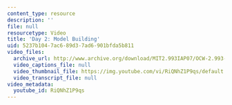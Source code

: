 ```yaml
---
content_type: resource
description: ''
file: null
resourcetype: Video
title: 'Day 2: Model Building'
uid: 5237b104-7ac6-89d3-7ad6-901bfda5b811
video_files:
  archive_url: http://www.archive.org/download/MIT2.993IAP07/OCW-2.993-23Jan2007_300k.mp4
  video_captions_file: null
  video_thumbnail_file: https://img.youtube.com/vi/RiQNhZ1P9qs/default.jpg
  video_transcript_file: null
video_metadata:
  youtube_id: RiQNhZ1P9qs
---
```

